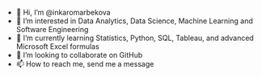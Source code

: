 - 👋 Hi, I’m @inkaromarbekova
- 👀 I’m interested in Data Analytics, Data Science, Machine Learning and Software Engineering
- 🌱 I’m currently learning Statistics, Python, SQL, Tableau, and advanced Microsoft Excel formulas
- 💞️ I’m looking to collaborate on GitHub 
- 📫 How to reach me, send me a message

<!---
inkaromarbekova/inkaromarbekova is a ✨ special ✨ repository because its `README.md` (this file) appears on your GitHub profile.
You can click the Preview link to take a look at your changes.
--->
